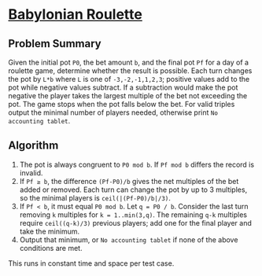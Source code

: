 # [Babylonian Roulette](https://www.spoj.com/problems/BROUL/)

## Problem Summary
Given the initial pot `P0`, the bet amount `b`, and the final pot `Pf` for a day of a roulette game, determine whether the result is possible. Each turn changes the pot by `L*b` where `L` is one of `-3,-2,-1,1,2,3`; positive values add to the pot while negative values subtract. If a subtraction would make the pot negative the player takes the largest multiple of the bet not exceeding the pot. The game stops when the pot falls below the bet. For valid triples output the minimal number of players needed, otherwise print `No accounting tablet`.

## Algorithm
1. The pot is always congruent to `P0 mod b`. If `Pf mod b` differs the record is invalid.
2. If `Pf ≥ b`, the difference `(Pf-P0)/b` gives the net multiples of the bet added or removed. Each turn can change the pot by up to 3 multiples, so the minimal players is `ceil(|(Pf-P0)/b|/3)`.
3. If `Pf < b`, it must equal `P0 mod b`. Let `q = P0 / b`. Consider the last turn removing `k` multiples for `k = 1..min(3,q)`. The remaining `q-k` multiples require `ceil((q-k)/3)` previous players; add one for the final player and take the minimum.
4. Output that minimum, or `No accounting tablet` if none of the above conditions are met.

This runs in constant time and space per test case.

